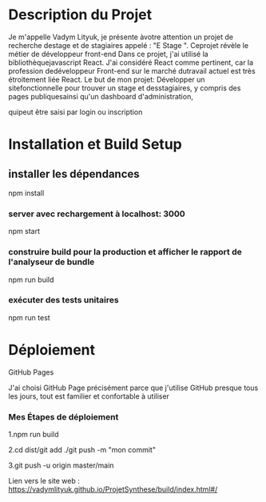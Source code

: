  

# Description du Projet
Je m'appelle Vadym Lityuk, je présente àvotre attention un projet de recherche destage et de stagiaires appelé : "E Stage
". Ceprojet révèle le métier de développeur front-end
Dans ce projet, j'ai utilisé la bibliothèquejavascript React. J'ai considéré
React
comme pertinent, car la profession dedéveloppeur Front-end sur le marché dutravail actuel est très étroitement liée React.
Le but de mon projet: Développer un sitefonctionnelle
pour trouver un stage et desstagiaires, y compris des pages publiquesainsi qu'un dashboard d'administration, 

quipeut être saisi par login ou inscription


# Installation et Build Setup

## installer les dépendances
npm install

### server avec rechargement à localhost: 3000
npm start

### construire build pour la production et afficher le rapport de l'analyseur de bundle
npm run build 

### exécuter des tests unitaires
npm run test 

# Déploiement

GitHub Pages

 J'ai choisi GitHub Page précisément parce que j'utilise GitHub presque tous les jours, tout est familier et confortable à utiliser

### Mes Étapes de déploiement

1.npm run build

2.cd dist/git add ./git push -m "mon commit" 

3.git push -u origin master/main

Lien vers le site web : https://vadymlityuk.github.io/ProjetSynthese/build/index.html#/

